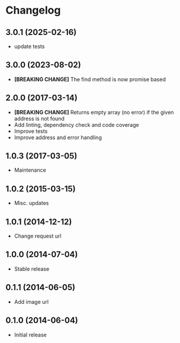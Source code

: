 # Changelog

## 3.0.1 (2025-02-16)

- update tests

## 3.0.0 (2023-08-02)

- **[BREAKING CHANGE]** The find method is now promise based

## 2.0.0 (2017-03-14)

- **[BREAKING CHANGE]** Returns empty array (no error) if the given address is not found
- Add linting, dependency check and code coverage
- Improve tests
- Improve address and error handling

## 1.0.3 (2017-03-05)

- Maintenance

## 1.0.2 (2015-03-15)

- Misc. updates

## 1.0.1 (2014-12-12)

- Change request url

## 1.0.0 (2014-07-04)

- Stable release

## 0.1.1 (2014-06-05)

- Add image url

## 0.1.0 (2014-06-04)

- Initial release

